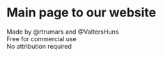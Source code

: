 # Main page to our website




Made by @rtrumars and @ValtersHuns <br>
Free for commercial use <br>
No attribution required <br>
